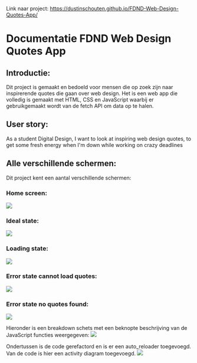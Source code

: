 Link naar project: https://dustinschouten.github.io/FDND-Web-Design-Quotes-App/

# Documentatie FDND Web Design Quotes App

## Introductie:
Dit project is gemaakt en bedoeld voor mensen die op zoek zijn naar inspirerende quotes die gaan over web design. Het is een web app die volledig is gemaakt met HTML, CSS en JavaScript waarbij er gebruikgemaakt wordt van de fetch API om data op te halen.

## User story: 
As a student Digital Design, I want to look at inspiring web design quotes, to get some fresh energy when I'm down while working on crazy deadlines

## Alle verschillende schermen:
Dit project kent een aantal verschillende schermen:

### Home screen:
![](projectbeschrijving_images/empty_state.png)

### Ideal state:
![](projectbeschrijving_images/ideal_state.png)

### Loading state:
![](projectbeschrijving_images/loading_state.png)

### Error state cannot load quotes:
![](projectbeschrijving_images/error_state_cannot_load_quotess.png)

### Error state no quotes found:
![](projectbeschrijving_images/error_state_no_quotes_found.png)

Hieronder is een breakdown schets met een beknopte beschrijving van de JavaScript functies weergegeven:
![](projectbeschrijving_images/javascript_api_breakdown.png)

Ondertussen is de code gerefactord en is er een auto_reloader toegevoegd. Van de code is hier een activity diagram toegevoegd.
![](projectbeschrijving_images/activity_diagram.png)